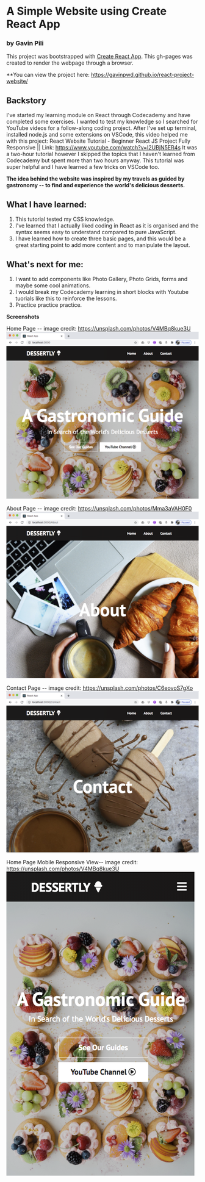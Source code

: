# A Simple Website using Create React App
### by Gavin Pili

This project was bootstrapped with [Create React App](https://github.com/facebook/create-react-app).  This gh-pages was created to render the webpage through a browser.

**You can view the project here: https://gavinpwd.github.io/react-project-website/

## Backstory

I've started my learning module on React through Codecademy and have completed some exercises.  I wanted to test my knowledge so I searched for YouTube videos for a follow-along coding project.  After I've set up terminal, installed node.js and some extensions on VSCode, this video helped me with this project: React Website Tutorial - Beginner React JS Project Fully Responsive || Link: https://www.youtube.com/watch?v=I2UBjN5ER4s  It was a two-hour tutorial however I skipped the topics that I haven't learned from Codecademy but spent more than two hours anyway.  This tutorial was super helpful and I have learned a few tricks on VSCode too.

**The idea behind the website was inspired by my travels as guided by gastronomy -- to find and experience the world's delicious desserts.**

## What I have learned:
1. This tutorial tested my CSS knowledge.
2. I've learned that I actually liked coding in React as it is organised and the syntax seems easy to understand compared to pure JavaScript.
3. I have learned how to create three basic pages, and this would be a great starting point to add more content and to manipulate the layout.

## What's next for me:
1. I want to add components like Photo Gallery, Photo Grids, forms and maybe some cool animations.
2. I would break my Codecademy learning in short blocks with Youtube tuorials like this to reinforce the lessons.
3. Practice practice practice.


**Screenshots**

Home Page -- image credit: https://unsplash.com/photos/V4MBq8kue3U
![Home Page](home-page.png)


About Page -- image credit: https://unsplash.com/photos/Mma3aVAH0F0
![About Page](about-page.png)


Contact Page -- image credit: https://unsplash.com/photos/C6eovoS7gXo
![Contact Page](contact-page.png)


Home Page Mobile Responsive View-- image credit: https://unsplash.com/photos/V4MBq8kue3U
![Home Page Mobile](home-page-mobile.png)


